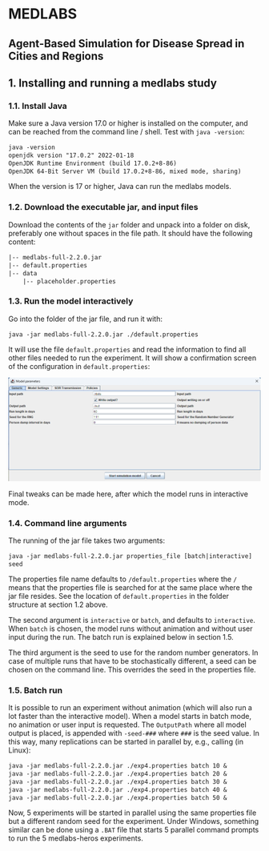 # MEDLABS
## Agent-Based Simulation for Disease Spread in Cities and Regions

## 1. Installing and running a medlabs study

### 1.1. Install Java

Make sure a Java version 17.0 or higher is installed on the computer, and can be reached from the command line / shell. Test with `java -version`:

```
java -version
openjdk version "17.0.2" 2022-01-18
OpenJDK Runtime Environment (build 17.0.2+8-86)
OpenJDK 64-Bit Server VM (build 17.0.2+8-86, mixed mode, sharing)
```

When the version is 17 or higher, Java can run the medlabs models.


### 1.2. Download the executable jar, and input files

Download the contents of the `jar` folder and unpack into a folder on disk, preferably one without spaces in the file path. It should have the following content:

```
|-- medlabs-full-2.2.0.jar
|-- default.properties
|-- data
    |-- placeholder.properties
```


### 1.3. Run the model interactively

Go into the folder of the jar file, and run it with:

```
java -jar medlabs-full-2.2.0.jar ./default.properties
```

It will use the file `default.properties` and read the information to find all other files needed to run the experiment. It will show a confirmation screen of the configuration in `default.properties`:

![](images/open-screen.png)

Final tweaks can be made here, after which the model runs in interactive mode.


### 1.4. Command line arguments

The running of the jar file takes two arguments:

```
java -jar medlabs-full-2.2.0.jar properties_file [batch|interactive] seed
```

The properties file name defaults to `/default.properties` where the `/` means that the properties file is searched for at the same place where the jar file resides. See the location of `default.properties` in the folder structure at section 1.2 above.

The second argument is `interactive` or `batch`, and defaults to `interactive`. When `batch` is chosen, the model runs without animation and without user input during the run. The batch run is explained below in section 1.5.

The third argument is the seed to use for the random number generators. In case of multiple runs that have to be stochastically different, a seed can be chosen on the command line. This overrides the seed in the properties file.



### 1.5. Batch run

It is possible to run an experiment without animation (which will also run a lot faster than the interactive model). When a model starts in batch mode, no animation or user input is requested. The `OutputPath` where all model output is placed, is appended with `-seed-###` where `###` is the seed value. In this way, many replications can be started in parallel by, e.g., calling (in Linux):

```
java -jar medlabs-full-2.2.0.jar ./exp4.properties batch 10 &
java -jar medlabs-full-2.2.0.jar ./exp4.properties batch 20 &
java -jar medlabs-full-2.2.0.jar ./exp4.properties batch 30 &
java -jar medlabs-full-2.2.0.jar ./exp4.properties batch 40 &
java -jar medlabs-full-2.2.0.jar ./exp4.properties batch 50 &
```

Now, 5 experiments will be started in parallel using the same properties file but a different random seed for the experiment. Under Windows, something similar can be done using a `.BAT` file that starts 5 parallel command prompts to run the 5 medlabs-heros experiments.


